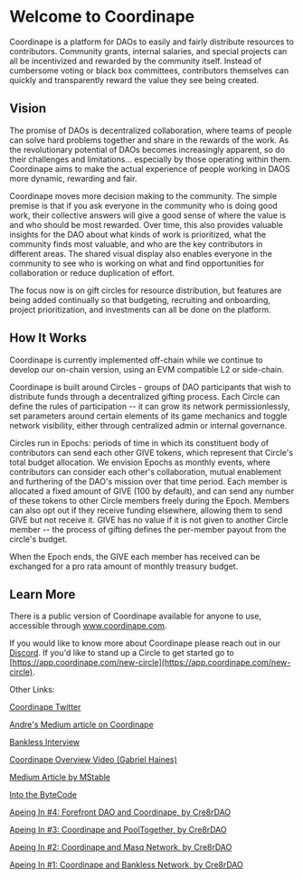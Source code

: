 # Welcome to Coordinape

Coordinape is a platform for DAOs to easily and fairly distribute resources to contributors. Community grants, internal salaries, and special projects can all be incentivized and rewarded by the community itself. Instead of cumbersome voting or black box committees, contributors themselves can quickly and transparently reward the value they see being created.

## Vision

The promise of DAOs is decentralized collaboration, where teams of people can solve hard problems together and share in the rewards of the work. As the revolutionary potential of DAOs becomes increasingly apparent, so do their challenges and limitations... especially by those operating within them. Coordinape aims to make the actual experience of people working in DAOS more dynamic, rewarding and fair.

Coordinape moves more decision making to the community. The simple premise is that if you ask everyone in the community who is doing good work, their collective answers will give a good sense of where the value is and who should be most rewarded. Over time, this also provides valuable insights for the DAO about what kinds of work is prioritized, what the community finds most valuable, and who are the key contributors in different areas. The shared visual display also enables everyone in the community to see who is working on what and find opportunities for collaboration or reduce duplication of effort.

The focus now is on gift circles for resource distribution, but features are being added continually so that budgeting, recruiting and onboarding, project prioritization, and investments can all be done on the platform.

## How It Works

Coordinape is currently implemented off-chain while we continue to develop our on-chain version, using an EVM compatible L2 or side-chain.

Coordinape is built around Circles - groups of DAO participants that wish to distribute funds through a decentralized gifting process. Each Circle can define the rules of participation -- it can grow its network permissionlessly, set parameters around certain elements of its game mechanics and toggle network visibility, either through centralized admin or internal governance.

Circles run in Epochs: periods of time in which its constituent body of contributors can send each other GIVE tokens, which represent that Circle's total budget allocation. We envision Epochs as monthly events, where contributors can consider each other's collaboration, mutual enablement and furthering of the DAO's mission over that time period. Each member is allocated a fixed amount of GIVE (100 by default), and can send any number of these tokens to other Circle members freely during the Epoch. Members can also opt out if they receive funding elsewhere, allowing them to send GIVE but not receive it. GIVE has no value if it is not given to another Circle member -- the process of gifting defines the per-member payout from the circle's budget.

When the Epoch ends, the GIVE each member has received can be exchanged for a pro rata amount of monthly treasury budget.

## Learn More

There is a public version of Coordinape available for anyone to use, accessible through www.coordinape.com.

If you would like to know more about Coordinape please reach out in our [Discord](https://discord.gg/yQNq2WkUgy). If you'd like to stand up a Circle to get started go to [https://app.coordinape.com/new-circle](https://app.coordinape.com/new-circle).


Other Links:

[Coordinape Twitter](https://twitter.com/coordinape)

[Andre's Medium article on Coordinape](https://medium.com/iearn/decentralized-payroll-management-for-daos-b2252160c543)

[Bankless Interview](https://youtu.be/JM0zF3AzFno)

[Coordinape Overview Video (Gabriel Haines)](https://www.youtube.com/watch?v=J8oGun8EKDE)

[Medium Article by MStable](https://medium.com/mstable/metanauts-guide-to-coordinape-964778e0f073)

[Into the ByteCode](https://bytecode.substack.com/p/6-tracheopteryx-yearn-coordinape)

[Apeing In #4: Forefront DAO and Coordinape, by Cre8rDAO](https://www.youtube.com/watch?v=Y_Y2zlso0Os)

[Apeing In #3: Coordinape and PoolTogether, by Cre8rDAO](https://www.youtube.com/watch?v=WTmzObc8f0o)

[Apeing In #2: Coordinape and Masq Network, by Cre8rDAO](https://www.youtube.com/watch?v=vGpNgYMFO84)

[Apeing In #1: Coordinape and Bankless Network, by Cre8rDAO](https://www.youtube.com/watch?v=2rFNiNCCQa8)








